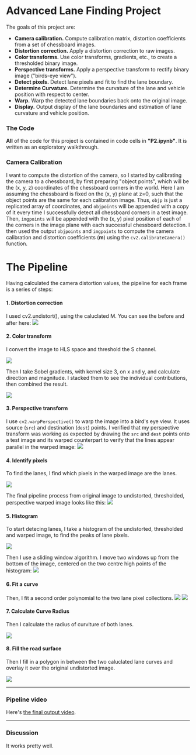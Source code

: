 # Advanced Lane Finding Project
The goals of this project are:

* **Camera calibration.** Compute calibration matrix, distortion coefficients from a set of chessboard images.
* **Distortion correction.** Apply a distortion correction to raw images.
* **Color transforms.** Use color transforms, gradients, etc., to create a thresholded binary image.
* **Perspective transforms.** Apply a perspective transform to rectify binary image ("birds-eye view").
* **Detect pixels.** Detect lane pixels and fit to find the lane boundary.
* **Determine Curvature.** Determine the curvature of the lane and vehicle position with respect to center.
* **Warp.** Warp the detected lane boundaries back onto the original image.
* **Display.** Output display of the lane boundaries and estimation of lane curvature and vehicle position.


### The Code
**All** of the code for this project is contained in code cells in **"P2.ipynb"**. It is written as an exploratory walkthrough.


### Camera Calibration

I want to compute the distortion of the camera, so I started by calibrating the camera to a chessboard, by first preparing "object points", which will be the (x, y, z) coordinates of the chessboard corners in the world. Here I am assuming the chessboard is fixed on the (x, y) plane at z=0, such that the object points are the same for each calibration image.  Thus, `objp` is just a replicated array of coordinates, and `objpoints` will be appended with a copy of it every time I successfully detect all chessboard corners in a test image. Then, `imgpoints` will be appended with the (x, y) pixel position of each of the corners in the image plane with each successful chessboard detection. I then used the output `objpoints` and `imgpoints` to compute the camera calibration and distortion coefficients (**m**) using the `cv2.calibrateCamera()` function.

# The Pipeline

Having calculated the camera distortion values, the pipeline for each frame is a series of steps:

#### 1. Distortion correction

I used cv2.undistort(), using the caluclated M. You can see the before and after here:
![](./output_images/01_undistort.png)

#### 2. Color transform

I convert the image to HLS space and threshold the S channel.

![](./output_images/02_threshold.png)

Then I take Sobel gradients, with kernel size 3, on x and y, and calculate direction and magnitude. I stacked them to see the individual contributions, then combined the result.

![](./output_images/03_pixels.png)

#### 3. Perspective transform

I use `cv2.warpPerspective()` to warp the image into a bird's eye view.
It uses source (`src`) and destination (`dest`) points. I verified that my perspective transform was working as expected by drawing the `src` and `dest` points onto a test image and its warped counterpart to verify that the lines appear parallel in the warped image:
![](./output_images/04_warp.png)

#### 4. Identify pixels

To find the lanes, I find which pixels in the warped image are the lanes.

![](./output_images/08_lane_pixels.png)

The final pipeline process from original image to undistorted, thresholded, perspective warped image looks like this:
![](./output_images/05_pipeline.png)

#### 5. Histogram

To start detecing lanes, I take a histogram of the undistorted, thresholded and warped image, to find the peaks of lane pixels.

![](./output_images/06_histogram.png)

Then I use a sliding window algorithm. I move two windows up from the bottom of the image, centered on the two centre high points of the histogram:
![](./output_images/07_windows.png)

#### 6. Fit a curve

Then, I fit a second order polynomial to the two lane pixel collections.
![](./output_images/09_lanes.png)
![](./output_images/10_lane_lines.png)


#### 7. Calculate Curve Radius

Then I calculate the radius of curviture of both lanes.

![](./output_images/12_fill_road.png)

#### 8. Fill the road surface

Then I fill in a polygon in between the two caluclated lane curves and overlay it over the original undistorted image.


![](./output_images/13_green_road.png)

---

### Pipeline video

Here's [the final output video](./project_video.mp4).

---

### Discussion

It works pretty well.
